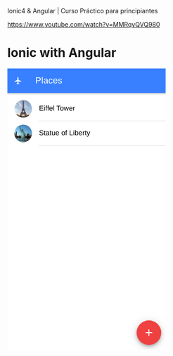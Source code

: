 Ionic4 & Angular | Curso Práctico para principiantes

https://www.youtube.com/watch?v=MMRqyQVQ980

# Ionic with Angular
![](screenshot.png)